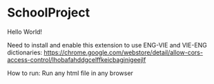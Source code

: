 # SchoolProject
Hello World!

Need to install and enable this extension to use ENG-VIE and VIE-ENG dictionaries:
https://chrome.google.com/webstore/detail/allow-cors-access-control/lhobafahddgcelffkeicbaginigeejlf

How to run: Run any html file in any browser
